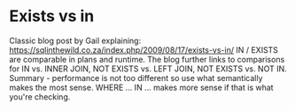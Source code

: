 # Exists vs in

Classic blog post by Gail explaining:
<https://sqlinthewild.co.za/index.php/2009/08/17/exists-vs-in/>
IN / EXISTS are comparable in plans and runtime.
The blog further links to comparisons for IN vs. INNER JOIN, NOT EXISTS vs. LEFT JOIN, NOT EXISTS vs. NOT IN.
Summary - performance is not too different so use what semantically makes the most sense. WHERE ... IN ... makes more sense if that is what you're checking.
